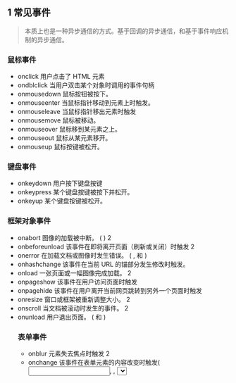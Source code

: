 ## 1 常见事件

> 本质上也是一种异步通信的方式。基于回调的异步通信，和基于事件响应机制的异步通信。

### 鼠标事件

* onclick	用户点击了 HTML 元素
* ondblclick	当用户双击某个对象时调用的事件句柄
* onmousedown	鼠标按钮被按下。	
* onmouseenter	当鼠标指针移动到元素上时触发。	
* onmouseleave	当鼠标指针移出元素时触发	
* onmousemove	鼠标被移动。	
* onmouseover	鼠标移到某元素之上。	
* onmouseout	鼠标从某元素移开。	
* onmouseup	鼠标按键被松开。


### 键盘事件


* onkeydown	用户按下键盘按键
* onkeypress	某个键盘按键被按下并松开。	
* onkeyup	某个键盘按键被松开。
### 框架对象事件

* onabort	图像的加载被中断。 ( <object>)	2
* onbeforeunload	该事件在即将离开页面（刷新或关闭）时触发	2
* onerror	在加载文档或图像时发生错误。 ( <object>, <body>和 <frameset>)	 
* onhashchange	该事件在当前 URL 的锚部分发生修改时触发。	 
* onload	一张页面或一幅图像完成加载。	2
* onpageshow	该事件在用户访问页面时触发	
* onpagehide	该事件在用户离开当前网页跳转到另外一个页面时触发	
* onresize	窗口或框架被重新调整大小。	2
* onscroll	当文档被滚动时发生的事件。	2
* onunload	用户退出页面。 ( <body> 和 <frameset>)

### 表单事件

* onblur	元素失去焦点时触发	2
* onchange	该事件在表单元素的内容改变时触发( <input>, <keygen>, <select>, 和 <textarea>)	2
* onfocus	元素获取焦点时触发	2
* onfocusin	元素即将获取焦点时触发	2
* onfocusout	元素即将失去焦点时触发	2
* oninput	元素获取用户输入时触发	3
* onreset	表单重置时触发	2
* onsearch	用户向搜索域输入文本时触发 ( <input="search">)	 
* onselect	用户选取文本时触发 ( <input> 和 <textarea>)	2
* onsubmit	表单提交时触发
### 剪贴板事件
### 打印事件
### 拖动事件

* ondrag	该事件在元素正在拖动时触发	 
* ondragend	该事件在用户完成元素的拖动时触发	 
* ondragenter	该事件在拖动的元素进入放置目标时触发	 
* ondragleave	该事件在拖动元素离开放置目标时触发	 
* ondragover	该事件在拖动元素在放置目标上时触发	 
* ondragstart	该事件在用户开始拖动元素时触发	 
* ondrop	该事件在拖动元素放置在目标区域时触发* 
### 多媒体事件


### 动画事件

* animationend	该事件在 CSS 动画结束播放时触发	 
* animationiteration	该事件在 CSS 动画重复播放时触发	 
* animationstart	该事件在 CSS 动画开始播放时触发
### 过度事件
### 其他事件

## 2 
## 3 事件处理

### 通过HTML事件属性，绑定JS方法
```
<button onclick="displayDate()">点这里</button>
```

### 通过JS给HTML对象添加事件属性，并绑定方法

```
<script>
document.getElementById("myBtn").onclick=function(){displayDate()};
</script>
```